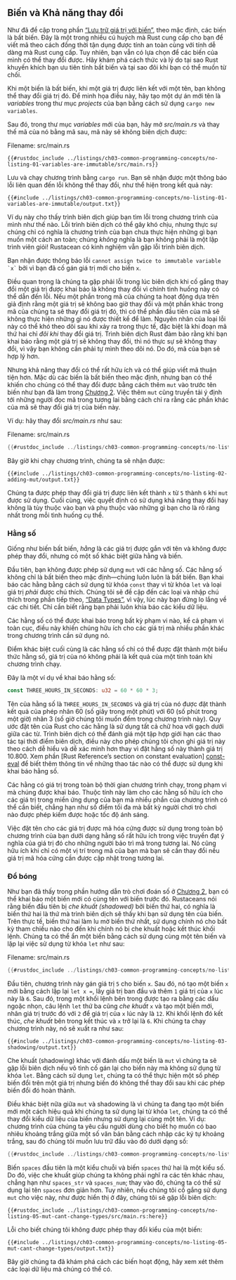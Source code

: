 ## Biến và Khả năng thay đổi

Như đã đề cập trong phần [“Lưu trữ giá trị với biến”][storing-values-with-variables]<!-- ignore -->, theo mặc định, các biến là bất biến. Đây là một trong nhiều cú huých mà Rust cung cấp cho bạn để viết mã theo cách đồng thời tận dụng được tính an toàn cùng với tính dễ dàng mà Rust cung cấp. Tuy nhiên, bạn vẫn có lựa chọn để các biến của mình có thể thay đổi được.
Hãy khám phá cách thức và lý do tại sao Rust khuyến khích bạn ưu tiên tính bất biến và tại sao đôi khi bạn có thể muốn từ chối.

Khi một biến là bất biến, khi một giá trị được liên kết với một tên, bạn không thể thay đổi giá trị đó. Để minh họa điều này, hãy tạo một dự án mới tên là *variables* trong thư mục *projects* của bạn bằng cách sử dụng `cargo new variables`.

Sau đó, trong thư mục *variables* mới của bạn, hãy mở *src/main.rs* và thay thế mã của nó bằng mã sau, mã này sẽ không biên dịch được:

<span class="filename">Filename: src/main.rs</span>

```rust,ignore,does_not_compile
{{#rustdoc_include ../listings/ch03-common-programming-concepts/no-listing-01-variables-are-immutable/src/main.rs}}
```

Lưu và chạy chương trình bằng `cargo run`. Bạn sẽ nhận được một thông báo lỗi liên quan đến lỗi không thể thay đổi, như thể hiện trong kết quả này:

```console
{{#include ../listings/ch03-common-programming-concepts/no-listing-01-variables-are-immutable/output.txt}}
```

Ví dụ này cho thấy trình biên dịch giúp bạn tìm lỗi trong chương trình của mình như thế nào.
Lỗi trình biên dịch có thể gây khó chịu, nhưng thực sự chúng chỉ có nghĩa là chương trình của bạn chưa thực hiện những gì bạn muốn một cách an toàn; chúng *không* nghĩa là bạn không phải là một lập trình viên giỏi! Rustacean có kinh nghiệm vẫn gặp lỗi trình biên dịch.

Bạn nhận được thông báo lỗi `` cannot assign twice to immutable variable `x` `` bởi vì bạn đã cố gán giá trị mới cho biến `x`.

Điều quan trọng là chúng ta gặp phải lỗi trong lúc biên dịch khi cố gắng thay đổi một giá trị được khai báo là không thay đổi vì chính tình huống này có thể dẫn đến lỗi. Nếu một phần trong mã của chúng ta hoạt động dựa trên giả định rằng một giá trị sẽ không bao giờ thay đổi và một phần khác trong mã của chúng ta sẽ thay đổi giá trị đó, thì có thể phần đầu tiên của mã sẽ không thực hiện những gì nó được thiết kế để làm. Nguyên nhân của loại lỗi này có thể khó theo dõi sau khi xảy ra trong thực tế, đặc biệt là khi đoạn mã thứ hai chỉ *đôi khi* thay đổi giá trị. Trình biên dịch Rust đảm bảo rằng khi bạn khai báo rằng một giá trị sẽ không thay đổi, thì nó thực sự sẽ không thay đổi, vì vậy bạn không cần phải tự mình theo dõi nó. Do đó, mã của bạn sẽ hợp lý hơn.

Nhưng khả năng thay đổi có thể rất hữu ích và có thể giúp viết mã thuận tiện hơn.
Mặc dù các biến là bất biến theo mặc định, nhưng bạn có thể khiến cho chúng có thể thay đổi được bằng cách thêm `mut` vào trước tên biến như bạn đã làm trong [Chương 2][storing-values-with-variables]<!-- ignore -->. Việc thêm `mut` cũng truyền tải ý định tới những người đọc mã trong tương lai bằng cách chỉ ra rằng các phần khác của mã sẽ thay đổi giá trị của biến này.

Ví dụ: hãy thay đổi *src/main.rs* như sau:

<span class="filename">Filename: src/main.rs</span>

```rust
{{#rustdoc_include ../listings/ch03-common-programming-concepts/no-listing-02-adding-mut/src/main.rs}}
```

Bây giờ khi chạy chương trình, chúng ta sẽ nhận được:

```console
{{#include ../listings/ch03-common-programming-concepts/no-listing-02-adding-mut/output.txt}}
```

Chúng ta được phép thay đổi giá trị được liên kết thành `x` từ `5` thành `6` khi `mut` được sử dụng. Cuối cùng, việc quyết định có sử dụng khả năng thay đổi hay không là tùy thuộc vào bạn và phụ thuộc vào những gì bạn cho là rõ ràng nhất trong mỗi tình huống cụ thể.

### Hằng số

Giống như biến bất biến, *hằng* là các giá trị được gắn với tên và không được phép thay đổi, nhưng có một số khác biệt giữa hằng và biến.

Đầu tiên, bạn không được phép sử dụng `mut` với các hằng số. Các hằng số không chỉ là bất biến theo mặc định—chúng luôn luôn là bất biến. Bạn khai báo các hằng bằng cách sử dụng từ khóa `const` thay vì từ khóa `let` và loại giá trị *phải* được chú thích. Chúng tôi sẽ đề cập đến các loại và nhập chú thích trong phần tiếp theo, [“Data Types”][data-types]<!-- ignore -->, vì vậy, lúc này bạn đừng lo lắng về các chi tiết. Chỉ cần biết rằng bạn phải luôn khia báo các kiểu dữ liệu.

Các hằng số có thể được khai báo trong bất kỳ phạm vi nào, kể cả phạm vi toàn cục, điều này khiến chúng hữu ích cho các giá trị mà nhiều phần khác trong chương trình cần sử dụng nó.

Điểm khác biệt cuối cùng là các hằng số chỉ có thể được đặt thành một biểu thức hằng số, giá trị của nó không phải là kết quả của một tính toán khi chương trình chạy.

Đây là một ví dụ về khai báo hằng số:


```rust
const THREE_HOURS_IN_SECONDS: u32 = 60 * 60 * 3;
```

Tên của hằng số là `THREE_HOURS_IN_SECONDS` và giá trị của nó được đặt thành kết quả của phép nhân 60 (số giây trong một phút) với 60 (số phút trong một giờ) nhân 3 (số giờ chúng tôi muốn đếm trong chương trình này). Quy ước đặt tên của Rust cho các hằng là sử dụng tất cả chữ hoa với gạch dưới giữa các từ. Trình biên dịch có thể đánh giá một tập hợp giới hạn các thao tác tại thời điểm biên dịch, điều này cho phép chúng tôi chọn ghi giá trị này theo cách dễ hiểu và dễ xác minh hơn thay vì đặt hằng số này thành giá trị 10.800. Xem phần [Rust Reference’s section on constant evaluation] [const-eval] để biết thêm thông tin về những thao tác nào có thể được sử dụng khi khai báo hằng số.

Các hằng có giá trị trong toàn bộ thời gian chương trình chạy, trong phạm vi mà chúng được khai báo. Thuộc tính này làm cho các hằng số hữu ích cho các giá trị trong miền ứng dụng của bạn mà nhiều phần của chương trình có thể cần biết, chẳng hạn như số điểm tối đa mà bất kỳ người chơi trò chơi nào được phép kiếm được hoặc tốc độ ánh sáng.

Việc đặt tên cho các giá trị được mã hóa cứng được sử dụng trong toàn bộ chương trình của bạn dưới dạng hằng số rất hữu ích trong việc truyền đạt ý nghĩa của giá trị đó cho những người bảo trì mã trong tương lai. Nó cũng hữu ích khi chỉ có một vị trí trong mã của bạn mà bạn sẽ cần thay đổi nếu giá trị mã hóa cứng cần được cập nhật trong tương lai.

### Đổ bóng

Như bạn đã thấy trong phần hướng dẫn trò chơi đoán số ở [Chương 2][comparing-the-guess-to-the-secret-number]<!-- ignore -->, bạn có thể khai báo một biến mới có cùng tên với biến trước đó. Rustaceans nói rằng biến đầu tiên bị *che khuất (shadowed)* bởi biến thứ hai, có nghĩa là biến thứ hai là thứ mà trình biên dịch sẽ thấy khi bạn sử dụng tên của biến.
Trên thực tế, biến thứ hai làm lu mờ biến thứ nhất, sử dụng chính nó cho bất kỳ tham chiếu nào cho đến khi chính nó bị che khuất hoặc kết thúc khối lệnh.
Chúng ta có thể ẩn một biến bằng cách sử dụng cùng một tên biến và lặp lại việc sử dụng từ khóa `let` như sau:

<span class="filename">Filename: src/main.rs</span>

```rust
{{#rustdoc_include ../listings/ch03-common-programming-concepts/no-listing-03-shadowing/src/main.rs}}
```

Đầu tiên, chương trình này gán giá trị `5` cho biến `x`. Sau đó, nó tạo một biến `x` mới bằng cách lặp lại `let x =`, lấy giá trị ban đầu và thêm `1` giá trị của `x` lúc này là `6`. Sau đó, trong một khối lệnh bên trong được tạo ra bằng các dấu ngoặc nhọn, câu lệnh `let` thứ ba cũng *che khuất* `x` và tạo một biến mới, nhân giá trị trước đó với `2` để giá trị của  `x` lúc này là `12`.
Khi khối lệnh đó kết thúc, *che khuất* bên trong kết thúc và `x` trở lại là `6`.
Khi chúng ta chạy chương trình này, nó sẽ xuất ra như sau:

```console
{{#include ../listings/ch03-common-programming-concepts/no-listing-03-shadowing/output.txt}}
```
Che khuất (shadowing) khác với đánh dấu một biến là `mut` vì chúng ta sẽ gặp lỗi biên dịch nếu vô tình cố gán lại cho biến này mà không sử dụng từ khóa `let`. Bằng cách sử dụng `let`, chúng ta có thể thực hiện một số phép biến đổi trên một giá trị nhưng biến đó không thể thay đổi sau khi các phép biến đổi đó hoàn thành.

Điều khác biệt nữa giữa `mut` và shadowing là vì chúng ta đang tạo một biến mới một cách hiệu quả khi chúng ta sử dụng lại từ khóa `let`, chúng ta có thể thay đổi kiểu dữ liệu của biến nhưng sử dụng lại cùng một tên. Ví dụ: chương trình của chúng ta yêu cầu người dùng cho biết họ muốn có bao nhiêu khoảng trắng giữa một số văn bản bằng cách nhập các ký tự khoảng trắng, sau đó chúng tôi muốn lưu trữ đầu vào đó dưới dạng số:

```rust
{{#rustdoc_include ../listings/ch03-common-programming-concepts/no-listing-04-shadowing-can-change-types/src/main.rs:here}}
```

Biến `spaces` đầu tiên là một kiểu chuỗi và biến `spaces` thứ hai là một kiểu số. Do đó, việc che khuất giúp chúng ta không phải nghĩ ra các tên khác nhau, chẳng hạn như `spaces_str` và `spaces_num`; thay vào đó, chúng ta có thể sử dụng lại tên `spaces` đơn giản hơn. Tuy nhiên, nếu chúng tôi cố gắng sử dụng `mut` cho việc này, như được hiển thị ở đây, chúng tôi sẽ gặp lỗi biên dịch:

```rust,ignore,does_not_compile
{{#rustdoc_include ../listings/ch03-common-programming-concepts/no-listing-05-mut-cant-change-types/src/main.rs:here}}
```

Lỗi cho biết chúng tôi không được phép thay đổi kiểu của một biến:

```console
{{#include ../listings/ch03-common-programming-concepts/no-listing-05-mut-cant-change-types/output.txt}}
```

Bây giờ chúng ta đã khám phá cách các biến hoạt động, hãy xem xét thêm các loại dữ liệu mà chúng có thể có.

[comparing-the-guess-to-the-secret-number]:
ch02-00-guessing-game-tutorial.html#comparing-the-guess-to-the-secret-number
[data-types]: ch03-02-data-types.html#data-types
[storing-values-with-variables]: ch02-00-guessing-game-tutorial.html#storing-values-with-variables
[const-eval]: ../reference/const_eval.html